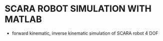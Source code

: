 # SCARA ROBOT SIMULATION WITH MATLAB
- forward kinematic, inverse kinematic simulation of SCARA robot 4 DOF
